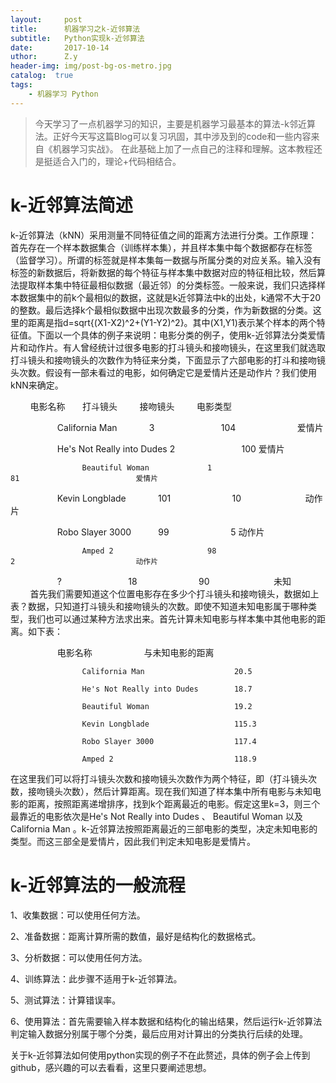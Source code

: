 ```yaml
--- 
layout:     post 
title:      机器学习之k-近邻算法
subtitle:   Python实现k-近邻算法
date:       2017-10-14
uthor:      Z.y 
header-img: img/post-bg-os-metro.jpg
catalog:  true
tags: 
    - 机器学习 Python
---
```




>今天学习了一点机器学习的知识，主要是机器学习最基本的算法-k邻近算法。正好今天写这篇Blog可以复习巩固，其中涉及到的code和一些内容来自《机器学习实战》。
在此基础上加了一点自己的注释和理解。这本教程还是挺适合入门的，理论+代码相结合。

# k-近邻算法简述
k-近邻算法（kNN）采用测量不同特征值之间的距离方法进行分类。工作原理：首先存在一个样本数据集合（训练样本集），并且样本集中每个数据都存在标签（监督学习）。所谓的标签就是样本集每一数据与所属分类的对应关系。输入没有标签的新数据后，将新数据的每个特征与样本集中数据对应的特征相比较，然后算法提取样本集中特征最相似数据（最近邻）的分类标签。一般来说，我们只选择样本数据集中的前k个最相似的数据，这就是k近邻算法中k的出处，k通常不大于20的整数。最后选择k个最相似数据中出现次数最多的分类，作为新数据的分类。这里的距离是指d=sqrt{(X1-X2)^2+(Y1-Y2)^2}。其中(X1,Y1)表示某个样本的两个特征值。下面以一个具体的例子来说明：电影分类的例子，使用k-近邻算法分类爱情片和动作片。有人曾经统计过很多电影的打斗镜头和接吻镜头，在这里我们就选取打斗镜头和接吻镜头的次数作为特征来分类，下面显示了六部电影的打斗和接吻镜头次数。假设有一部未看过的电影，如何确定它是爱情片还是动作片？我们使用kNN来确定。

                    电影名称                     打斗镜头                     接吻镜头                     电影类型 
                    
                    California Man              3                           104                         爱情片
                    
                    He's Not Really into Dudes  2                           100                         爱情片
                    
                    Beautiful Woman             1                           81                          爱情片
                    
                    Kevin Longblade             101                         10                          动作片
                    
                    Robo Slayer 3000            99                          5                           动作片
                    
                    Amped 2                     98                          2                           动作片
                    
                    ?                           18                          90                          未知
                    
首先我们需要知道这个位置电影存在多少个打斗镜头和接吻镜头，数据如上表？数据，只知道打斗镜头和接吻镜头的次数。即使不知道未知电影属于哪种类型，我们也可以通过某种方法求出来。首先计算未知电影与样本集中其他电影的距离。如下表：

                    电影名称                        与未知电影的距离
                    
                    California Man                    20.5
                    
                    He's Not Really into Dudes        18.7
                    
                    Beautiful Woman                   19.2
                    
                    Kevin Longblade                   115.3
                    
                    Robo Slayer 3000                  117.4
                    
                    Amped 2                           118.9
                    
 在这里我们可以将打斗镜头次数和接吻镜头次数作为两个特征，即（打斗镜头次数，接吻镜头次数），然后计算距离。现在我们知道了样本集中所有电影与未知电影的距离，按照距离递增排序，找到k个距离最近的电影。假定这里k=3，则三个最靠近的电影依次是He's Not Really into Dudes 、 Beautiful Woman 以及California Man 。k-近邻算法按照距离最近的三部电影的类型，决定未知电影的类型。而这三部全是爱情片，因此我们判定未知电影是爱情片。

# k-近邻算法的一般流程
1、收集数据：可以使用任何方法。

2、准备数据：距离计算所需的数值，最好是结构化的数据格式。

3、分析数据：可以使用任何方法。

4、训练算法：此步骤不适用于k-近邻算法。

5、测试算法：计算错误率。

6、使用算法：首先需要输入样本数据和结构化的输出结果，然后运行k-近邻算法判定输入数据分别属于哪个分类，最后应用对计算出的分类执行后续的处理。

关于k-近邻算法如何使用python实现的例子不在此赘述，具体的例子会上传到github，感兴趣的可以去看看，这里只要阐述思想。

